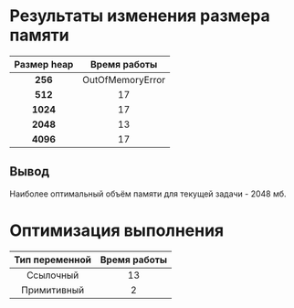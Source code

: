 # Результаты изменения размера памяти
| Размер heap |   Время работы   | 
|:-----------:|:----------------:|
|   **256**   | OutOfMemoryError |
|   **512**   |        17        |
|  **1024**   |        17        |
|  **2048**   |        13        |
|  **4096**   |        17        |

## Вывод
Наиболее оптимальный объём памяти для текущей задачи - 2048 мб.

# Оптимизация выполнения
| Тип переменной | Время работы | 
|:--------------:|:------------:|
|   Ссылочный    |      13      |
|  Примитивный   |      2       |

